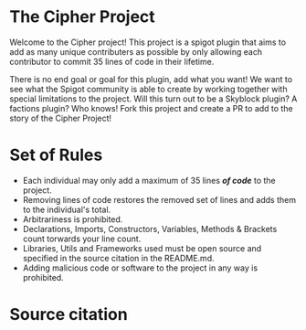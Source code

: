# The Cipher Project

Welcome to the Cipher project! This project is a spigot plugin that aims to add as many unique contributers as possible by
only allowing each contributor to commit 35 lines of code in their lifetime.

There is no end goal or goal for this plugin, add what you want! We want to see what the Spigot community is able to create by
working together with special limitations to the project. Will this turn out to be a Skyblock plugin? A factions plugin? Who knows! Fork this project
and create a PR to add to the story of the Cipher Project!


# Set of Rules
- Each individual may only add a maximum of 35 lines <b><i>of code</i></b> to the project.
- Removing lines of code restores the removed set of lines and adds them to the individual's total.
- Arbitrariness is prohibited.
- Declarations, Imports, Constructors, Variables, Methods & Brackets count torwards your line count.
- Libraries, Utils and Frameworks used must be open source and specified in the source citation in the README.md.
- Adding malicious code or software to the project in any way is prohibited.


# Source citation